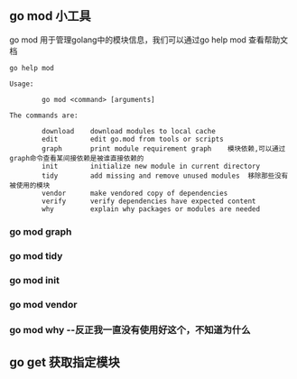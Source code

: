 ## go mod 小工具
go mod 用于管理golang中的模块信息，我们可以通过go help mod 查看帮助文档
```linux
go help mod
```
```text
Usage:

        go mod <command> [arguments]

The commands are:

        download    download modules to local cache
        edit        edit go.mod from tools or scripts
        graph       print module requirement graph    模块依赖,可以通过graph命令查看某间接依赖是被谁直接依赖的
        init        initialize new module in current directory  
        tidy        add missing and remove unused modules  移除那些没有被使用的模块
        vendor      make vendored copy of dependencies
        verify      verify dependencies have expected content
        why         explain why packages or modules are needed

```

### go mod graph 

### go mod tidy

### go mod init

### go mod vendor

### go mod why  --反正我一直没有使用好这个，不知道为什么


## go get 获取指定模块